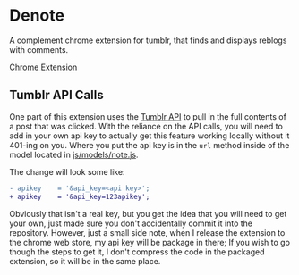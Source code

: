 # Denote

A complement chrome extension for tumblr, that finds and displays
reblogs with comments.

[Chrome Extension][1]

## Tumblr API Calls

One part of this extension uses the [Tumblr API][2] to pull in the full
contents of a post that was clicked. With the reliance on the API calls,
you will need to add in your own api key to actually get this feature
working locally without it 401-ing on you. Where you put the api key is
in the `url` method inside of the model located in
[js/models/note.js][3].

The change will look some like:

```diff
- apikey    = '&api_key=<api key>';
+ apikey    = '&api_key=123apikey';
```

Obviously that isn't a real key, but you get the idea that you will need
to get your own, just made sure you don't accidentally commit it into
the repository. However, just a small side note, when I release the
extension to the chrome web store, my api key will be package in there;
If you wish to go though the steps to get it, I don't compress the code
in the packaged extension, so it will be in the same place.

[1]: https://chrome.google.com/webstore/detail/denote/ibfbkmghalfjcfeoocejnhhenidpgnbg
[2]: http://www.tumblr.com/docs/en/api/v2
[3]: https://github.com/sourrust/denote/blob/master/js/models/note.js
